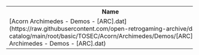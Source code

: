<table>
<tr><th>Name</th><th>Size</th></tr>
<tr><td>[Acorn Archimedes - Demos - [ARC].dat](https://raw.githubusercontent.com/open-retrogaming-archive/dat-catalog/main/root/basic/TOSEC/Acorn/Archimedes/Demos/[ARC]/Acorn Archimedes - Demos - [ARC].dat)</td><td>933</td></tr>
</table>
